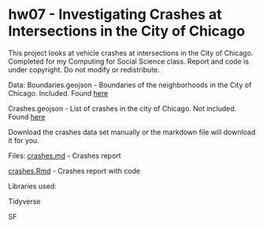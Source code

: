 # hw07 - Investigating Crashes at Intersections in the City of Chicago

This project looks at vehicle crashes at intersections in the City of Chicago. Completed for my Computing for Social Science class.
Report and code is under copyright. Do not modify or redistribute.

Data:
Boundaries.geojson - Boundaries of the neighborhoods in the City of Chicago. Included. Found [here](https://data.cityofchicago.org/Facilities-Geographic-Boundaries/Boundaries-Community-Areas-current-/cauq-8yn6)

Crashes.geojson - List of crashes in the city of Chicago. Not included. Found [here](https://data.cityofchicago.org/Transportation/Traffic-Crashes-Crashes/85ca-t3if/)

Download the crashes data set manually or the markdown file will download it for you.

Files:
[crashes.md](crashes.md) - Crashes report

[crashes.Rmd](crashes.Rmd) - Crashes report with code


Libraries used:

Tidyverse

SF
